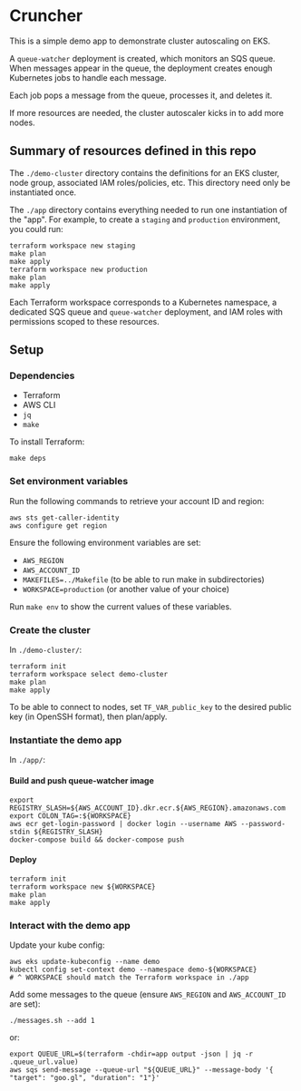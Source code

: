 # Cruncher

This is a simple demo app to demonstrate cluster autoscaling on EKS.

A `queue-watcher` deployment is created, which monitors an SQS queue. When messages appear in the queue, the deployment creates enough Kubernetes jobs to handle each message.

Each job pops a message from the queue, processes it, and deletes it.

If more resources are needed, the cluster autoscaler kicks in to add more nodes.

## Summary of resources defined in this repo

The `./demo-cluster` directory contains the definitions for an EKS cluster, node group, associated IAM roles/policies, etc. This directory need only be instantiated once.

The `./app` directory contains everything needed to run one instantiation of the "app". For example, to create a `staging` and `production` environment, you could run:

```
terraform workspace new staging
make plan
make apply
terraform workspace new production
make plan
make apply
```

Each Terraform workspace corresponds to a Kubernetes namespace, a dedicated SQS queue and `queue-watcher` deployment, and IAM roles with permissions scoped to these resources.

## Setup

### Dependencies

- Terraform
- AWS CLI
- `jq`
- `make`

To install Terraform:

```
make deps
```

### Set environment variables

Run the following commands to retrieve your account ID and region:

```
aws sts get-caller-identity
aws configure get region
```

Ensure the following environment variables are set:

- `AWS_REGION`
- `AWS_ACCOUNT_ID`
- `MAKEFILES=../Makefile` (to be able to run make in subdirectories)
- `WORKSPACE=production` (or another value of your choice)

Run `make env` to show the current values of these variables.

### Create the cluster

In `./demo-cluster/`:

```
terraform init
terraform workspace select demo-cluster
make plan
make apply
```

To be able to connect to nodes, set `TF_VAR_public_key` to the desired public key (in OpenSSH format), then plan/apply.

### Instantiate the demo app

In `./app/`:

#### Build and push queue-watcher image

```
export REGISTRY_SLASH=${AWS_ACCOUNT_ID}.dkr.ecr.${AWS_REGION}.amazonaws.com
export COLON_TAG=:${WORKSPACE}
aws ecr get-login-password | docker login --username AWS --password-stdin ${REGISTRY_SLASH}
docker-compose build && docker-compose push
```

#### Deploy

```
terraform init
terraform workspace new ${WORKSPACE}
make plan
make apply
```

### Interact with the demo app

Update your kube config:

```
aws eks update-kubeconfig --name demo
kubectl config set-context demo --namespace demo-${WORKSPACE}
# ^ WORKSPACE should match the Terraform workspace in ./app
```

Add some messages to the queue (ensure `AWS_REGION` and `AWS_ACCOUNT_ID` are set):

```
./messages.sh --add 1
```

or:
```
export QUEUE_URL=$(terraform -chdir=app output -json | jq -r .queue_url.value)
aws sqs send-message --queue-url "${QUEUE_URL}" --message-body '{ "target": "goo.gl", "duration": "1"}'
```
